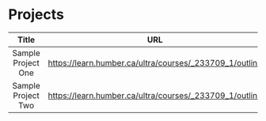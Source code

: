 # Projects

| Title | URL | Technology |
|:-----:|:-----:|:-----:|
| Sample Project One | https://learn.humber.ca/ultra/courses/_233709_1/outline | HTML,CSS,JS |
| Sample Project Two | https://learn.humber.ca/ultra/courses/_233709_1/outline | JS,HTML,C# |